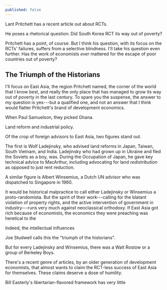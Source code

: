 ```yaml
---
published: false
---
```

Lant Pritchett has a recent article out about RCTs.

He poses a rhetorical question: Did South Korea RCT its way out of poverty?

Pritchett has a point, of course. But I think his question, with its focus on the RCTs' failures, suffers from a selective blindness. I'll take his question even further. Has the work of economists _ever_ mattered for the escape of poor countries out of poverty?

## The Triumph of the Historians

I'll focus on East Asia, the region Pritchett named, the corner of the world that I know best, and really the only place that has managed to grow its way out of poverty in the last century. To spare you the suspense, the answer to my question is yes---but a qualified one, and not an answer that I think would flatter Pritchett's brand of development economics.

When Paul Samuelson, they picked Ghana.

Land reform and industrial policy.

Of the crop of foreign advisors to East Asia, two figures stand out.

The first is Wolf Ladejinsky, who advised land reforms in Japan, Taiwan, South Vietnam, and India. Ladejinsky who had grown up in Ukraine and fled the Soviets as a boy, was. During the Occupation of Japan, he gave key technical advice to MacArthur, including advocating for land _redistribution_ as opposed to just rent reduction.

A similar figure is Albert Winsemius, a Dutch UN advisor who was dispatched to Singapore in 1960. 

It would be historical malpractice to call either Ladejinsky or Winsemius a proto-randomista. But the spirit of their work---calling for the blatant violation of property rights, and the active intervention of government in industry---runs very much against neoclassical orthodoxy. If East Asia got rich because of economists, the economics they were preaching was heretical to the 

Indeed, the intellectual influences

Joe Studwell calls this the "triumph of the historians".


But for every Ladejinsky and Winsemius, there was a Walt Rostow or a group of Berkeley Boys. 




There's a recent genre of articles, by an older generation of development economists, that almost wants to claim the RCT-less success of East Asia for themselves. These claims deserve a dose of humility.

Bill Easterly's libertarian-flavored framework has very little